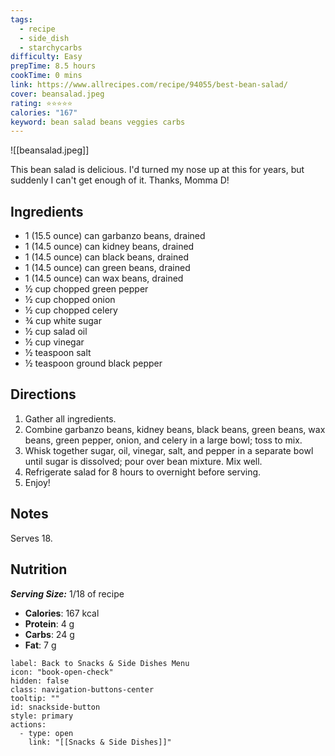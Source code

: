 ```yaml
---
tags:
  - recipe
  - side_dish
  - starchycarbs
difficulty: Easy
prepTime: 8.5 hours
cookTime: 0 mins
link: https://www.allrecipes.com/recipe/94055/best-bean-salad/
cover: beansalad.jpeg
rating: ⭐️⭐️⭐️⭐️⭐️
calories: "167"
keyword: bean salad beans veggies carbs
---
```


![[beansalad.jpeg]]

This bean salad is delicious. I'd turned my nose up at this for years, but suddenly I can't get enough of it. Thanks, Momma D!

## Ingredients
- 1 (15.5 ounce) can garbanzo beans, drained
- 1 (14.5 ounce) can kidney beans, drained
- 1 (14.5 ounce) can black beans, drained
- 1 (14.5 ounce) can green beans, drained
- 1 (14.5 ounce) can wax beans, drained
- ½ cup chopped green pepper
- ½ cup chopped onion
- ½ cup chopped celery
- ¾ cup white sugar
- ½ cup salad oil
- ½ cup vinegar
- ½ teaspoon salt
- ½ teaspoon ground black pepper


## Directions
1. Gather all ingredients.
2. Combine garbanzo beans, kidney beans, black beans, green beans, wax beans, green pepper, onion, and celery in a large bowl; toss to mix.
3. Whisk together sugar, oil, vinegar, salt, and pepper in a separate bowl until sugar is dissolved; pour over bean mixture. Mix well.
4. Refrigerate salad for 8 hours to overnight before serving.
5. Enjoy!

## Notes
Serves 18.

## Nutrition
***Serving Size:*** 1/18 of recipe
- **Calories**: 167 kcal
- **Protein**: 4 g
- **Carbs**: 24 g
- **Fat**: 7 g


```meta-bind-button
label: Back to Snacks & Side Dishes Menu
icon: "book-open-check"
hidden: false
class: navigation-buttons-center
tooltip: ""
id: snackside-button
style: primary
actions:
  - type: open
    link: "[[Snacks & Side Dishes]]"
```
 
